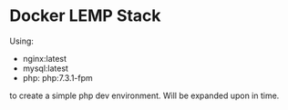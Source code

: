 # Docker LEMP Stack

Using:

* nginx:latest
* mysql:latest
* php: php:7.3.1-fpm

to create a simple php dev environment. Will be expanded upon in time.
